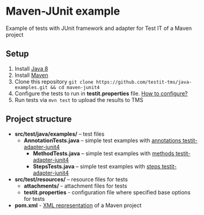 # Maven-JUnit example
Example of tests with JUnit framework and adapter for Test IT of a Maven project

## Setup

1. Install [Java 8](https://www.oracle.com/java/technologies/javase/javase8-archive-downloads.html)
2. Install [Maven](https://maven.apache.org/download.cgi)
3. Clone this repository `git clone https://github.com/testit-tms/java-examples.git && cd maven-junit4`
4. Configure the tests to run in **testit.properties** file. [How to configure?](https://github.com/testit-tms/adapters-java/tree/main/testit-adapter-junit4#configuration)
5. Run tests via `mvn test` to upload the results to TMS

## Project structure

* **src/test/java/examples/** – test files
    * **AnnotationTests.java** – simple test examples with [annotations testit-adapter-junit4](https://github.com/testit-tms/adapters-java/tree/main/testit-adapter-junit4#annotations)
        * **MethodTests.java** – simple test examples with [methods testit-adapter-junit4](https://github.com/testit-tms/adapters-java/tree/main/testit-adapter-junit4#annotations)
        * **StepsTests.java** – simple test examples with [steps testit-adapter-junit4](https://github.com/testit-tms/adapters-java/tree/main/testit-adapter-junit4#annotations)
* **src/test/resources/** – resource files for tests
    * **attachments/** - attachment files for tests
    * **testit.properties** - configuration file where specified base options for tests
* **pom.xml** - [XML representation](https://maven.apache.org/pom.html) of a Maven project
